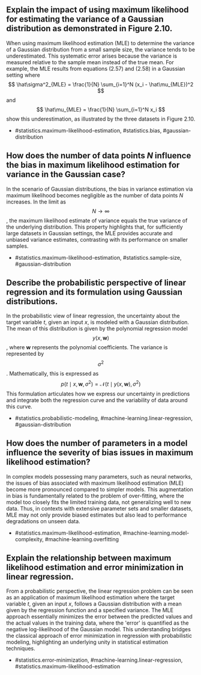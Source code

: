 ## Explain the impact of using maximum likelihood for estimating the variance of a Gaussian distribution as demonstrated in Figure 2.10.

When using maximum likelihood estimation (MLE) to determine the variance of a Gaussian distribution from a small sample size, the variance tends to be underestimated. This systematic error arises because the variance is measured relative to the sample mean instead of the true mean. For example, the MLE results from equations (2.57) and (2.58) in a Gaussian setting where $$ \hat\sigma^2_{MLE} = \frac{1}{N} \sum_{i=1}^N (x_i - \hat\mu_{MLE})^2 $$ and $$ \hat\mu_{MLE} = \frac{1}{N} \sum_{i=1}^N x_i $$ show this underestimation, as illustrated by the three datasets in Figure 2.10.

- #statistics.maximum-likelihood-estimation, #statistics.bias, #gaussian-distribution

## How does the number of data points $N$ influence the bias in maximum likelihood estimation for variance in the Gaussian case?

In the scenario of Gaussian distributions, the bias in variance estimation via maximum likelihood becomes negligible as the number of data points $N$ increases. In the limit as $$ N \rightarrow \infty $$, the maximum likelihood estimate of variance equals the true variance of the underlying distribution. This property highlights that, for sufficiently large datasets in Gaussian settings, the MLE provides accurate and unbiased variance estimates, contrasting with its performance on smaller samples.

- #statistics.maximum-likelihood-estimation, #statistics.sample-size, #gaussian-distribution

## Describe the probabilistic perspective of linear regression and its formulation using Gaussian distributions.

In the probabilistic view of linear regression, the uncertainty about the target variable $t$, given an input $x$, is modeled with a Gaussian distribution. The mean of this distribution is given by the polynomial regression model $$ y(x, \mathbf{w}) $$, where $\mathbf{w}$ represents the polynomial coefficients. The variance is represented by $$ \sigma^2 $$. Mathematically, this is expressed as
$$
p\left(t \mid x, \mathbf{w}, \sigma^{2}\right)=\mathcal{N}\left(t \mid y(x, \mathbf{w}), \sigma^{2}\right)
$$
This formulation articulates how we express our uncertainty in predictions and integrate both the regression curve and the variability of data around this curve.

- #statistics.probabilistic-modeling, #machine-learning.linear-regression, #gaussian-distribution


## How does the number of parameters in a model influence the severity of bias issues in maximum likelihood estimation?

In complex models possessing many parameters, such as neural networks, the issues of bias associated with maximum likelihood estimation (MLE) become more pronounced compared to simpler models. This augmentation in bias is fundamentally related to the problem of over-fitting, where the model too closely fits the limited training data, not generalizing well to new data. Thus, in contexts with extensive parameter sets and smaller datasets, MLE may not only provide biased estimates but also lead to performance degradations on unseen data.

- #statistics.maximum-likelihood-estimation, #machine-learning.model-complexity, #machine-learning.overfitting

## Explain the relationship between maximum likelihood estimation and error minimization in linear regression.

From a probabilistic perspective, the linear regression problem can be seen as an application of maximum likelihood estimation where the target variable $t$, given an input $x$, follows a Gaussian distribution with a mean given by the regression function and a specified variance. The MLE approach essentially minimizes the error between the predicted values and the actual values in the training data, where the 'error' is quantified as the negative log-likelihood of the Gaussian model. This understanding bridges the classical approach of error minimization in regression with probabilistic modeling, highlighting an underlying unity in statistical estimation techniques.

- #statistics.error-minimization, #machine-learning.linear-regression, #statistics.maximum-likelihood-estimation